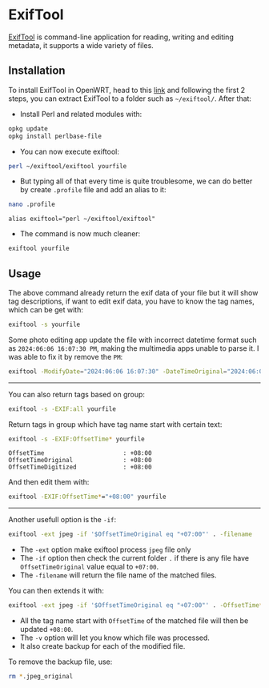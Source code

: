 # ExifTool

[ExifTool](https://exiftool.org/) is command-line application for reading, writing and editing metadata, it supports a wide variety of files.

## Installation

To install ExifTool in OpenWRT, head to this [link](https://exiftool.org/install.html#Unix) and following the first 2 steps, you can extract ExifTool to a folder such as `~/exiftool/`. After that:
- Install Perl and related modules with:
```sh
opkg update
opkg install perlbase-file
```
- You can now execute exiftool:
```sh
perl ~/exiftool/exiftool yourfile
```
- But typing all of that every time is quite troublesome, we can do better by create `.profile` file and add an alias to it:
```sh
nano .profile
```
```
alias exiftool="perl ~/exiftool/exiftool"
```
- The command is now much cleaner:
```sh
exiftool yourfile
```

## Usage

The above command already return the exif data of your file but it will show tag descriptions, if want to edit exif data, you have to know the tag names, which can be get with:
```sh
exiftool -s yourfile
```

Some photo editing app update the file with incorrect datetime format such as `2024:06:06 16:07:30 PM`, making the multimedia apps unable to parse it. I was able to fix it by remove the `PM`:
```sh
exiftool -ModifyDate="2024:06:06 16:07:30" -DateTimeOriginal="2024:06:06 16:07:30" -CreateDate="2024:06:06 16:07:30" yourfile
```

---

You can also return tags based on group:
```sh
exiftool -s -EXIF:all yourfile
```

Return tags in group which have tag name start with certain text:
```sh
exiftool -s -EXIF:OffsetTime* yourfile
```
```
OffsetTime                      : +08:00
OffsetTimeOriginal              : +08:00
OffsetTimeDigitized             : +08:00
```

And then edit them with:
```sh
exiftool -EXIF:OffsetTime*="+08:00" yourfile
```

---

Another usefull option is the `-if`:
```sh
exiftool -ext jpeg -if '$OffsetTimeOriginal eq "+07:00"' . -filename
```
- The `-ext` option make exiftool process `jpeg` file only
- The `-if` option then check the current folder `.` if there is any file have `OffsetTimeOriginal` value equal to `+07:00`.
- The `-filename` will return the file name of the matched files.

You can then extends it with:
```sh
exiftool -ext jpeg -if '$OffsetTimeOriginal eq "+07:00"' . -OffsetTime*="+08:00" -v
```
- All the tag name start with `OffsetTime` of the matched file will then be updated `+08:00`.
- The `-v` option will let you know which file was processed.
- It also create backup for each of the modified file.

To remove the backup file, use:
```sh
rm *.jpeg_original
```
